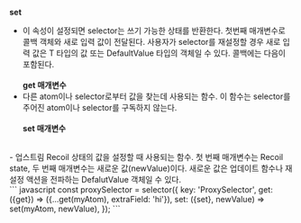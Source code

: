 **set** 
<br />
- 이 속성이 설정되면 selector는 쓰기 가능한 상태를 반환한다. 첫번째 매개변수로 콜백 객체와 새로 입력 값이 전달된다. 사용자가 selector를 재설정할 경우 새로 입력 값은 T 타입의 값 또는 DefaultValue 타입의 객체일 수 있다. 콜백에는 다음이 포함된다.
<br /><br />
**get 매개변수**
  <br />
- 다른 atom이나 selector로부터 값을 찾는데 사용되는 함수. 이 함수는 selector를 주어진 atom이나 selector를 구독하지 않는다.
<br /><br />
**set 매개변수**
<br />
- 업스트림 Recoil 상태의 값을 설정할 때 사용되는 함수. 첫 번째 매개변수는 Recoil state, 두 번째 매개변수는 새로운 값(newValue)이다. 새로운 값은 업데이트 함수나 재설정 액션을 전파하는 DefalutValue 객체일 수 있다.
<br />
``` javascript
const proxySelector = selector({
key: 'ProxySelector',
get: ({get}) => ({...get(myAtom), extraField: 'hi'}),
set: ({set}, newValue) => set(myAtom, newValue),
});
```
